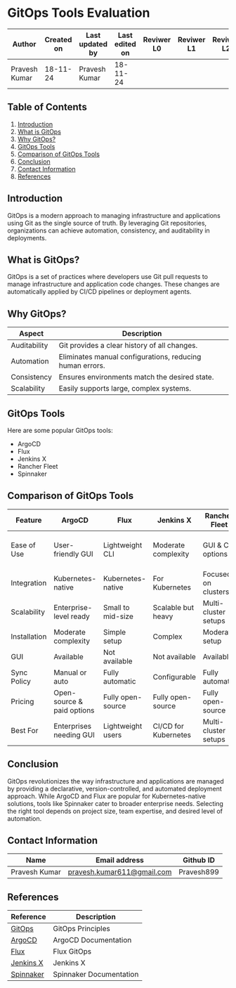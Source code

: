 # GitOps Tools Evaluation

| **Author** | **Created on** | **Last updated by** | **Last edited on** | **Reviwer L0** |**Reviwer L1** |**Reviwer L2** |
|------------|----------------|----------------------|---------------------|---------------|---------------|---------------|
| Pravesh Kumar      | 18-11-24      | Pravesh Kumar             | 18-11-24           |  | | |

## Table of Contents
1. [Introduction](#introduction)
2. [What is GitOps](#what-is-gitops)
3. [Why GitOps?](#why=gitops)
4. [GitOps Tools](#gitops-tools)
5. [Comparison of GitOps Tools](#comparison-of-gitops-tools)
6. [Conclusion](#conclusion)
7. [Contact Information](#contact-information)
8. [References](#references)

## Introduction

GitOps is a modern approach to managing infrastructure and applications using Git as the single source of truth. By leveraging Git repositories, organizations can achieve automation, consistency, and auditability in deployments.

## What is GitOps?

GitOps is a set of practices where developers use Git pull requests to manage infrastructure and application code changes. These changes are automatically applied by CI/CD pipelines or deployment agents.

## Why GitOps?

|Aspect|Description|
|-------|--------|
|Auditability| Git provides a clear history of all changes.|
|Automation| Eliminates manual configurations, reducing human errors.|
|Consistency| Ensures environments match the desired state.|
|Scalability| Easily supports large, complex systems.|

## GitOps Tools
Here are some popular GitOps tools:

- ArgoCD
- Flux
- Jenkins X
- Rancher Fleet
- Spinnaker
  
## Comparison of GitOps Tools

| Feature	| ArgoCD	| Flux	| Jenkins X	| Rancher Fleet	| Spinnaker |
|------|-------|--------|--------|--------|-----------|
| Ease of Use	| User-friendly GUI	| Lightweight CLI	| Moderate complexity	| GUI & CLI options	| GUI-based, steep learning curve |
| Integration	| Kubernetes-native	| Kubernetes-native	| For Kubernetes	| Focused on clusters	| Multi-cloud flexibility | 
| Scalability	| Enterprise-level ready	| Small to mid-size	| Scalable but heavy	| Multi-cluster setups	| Enterprise-grade |
| Installation	| Moderate complexity	| Simple setup	| Complex	| Moderate setup	| High complexity |
| GUI	| Available	| Not available	| Not available	| Available	| Available |
| Sync Policy	| Manual or auto	| Fully automatic	| Configurable	| Fully automatic	| Configurable |
| Pricing	| Open-source & paid options	| Fully open-source	| Fully open-source	| Fully open-source	| Free & enterprise |
| Best For	| Enterprises needing GUI	| Lightweight users	| CI/CD for Kubernetes	| Multi-cluster setups	| Large organizations |

## Conclusion

GitOps revolutionizes the way infrastructure and applications are managed by providing a declarative, version-controlled, and automated deployment approach. While ArgoCD and Flux are popular for Kubernetes-native solutions, tools like Spinnaker cater to broader enterprise needs. Selecting the right tool depends on project size, team expertise, and desired level of automation.

## Contact Information

| **Name** | **Email address**            | **Github ID**
|----------|-------------------------------|-------------------|
| Pravesh Kumar    |  pravesh.kumar611@gmail.com           | Pravesh899 |


## References
|Reference	|Description|
|-------|-------|
|[GitOps](https://www.gitops.tech) | GitOps Principles|
|[ArgoCD](https://argo-cd.readthedocs.io) | ArgoCD Documentation |
|[Flux](https://fluxcd.io) | Flux GitOps|
|[Jenkins X](https://jenkins-x.io)| Jenkins X|
| [Spinnaker](https://spinnaker.io) | Spinnaker Documentation |
